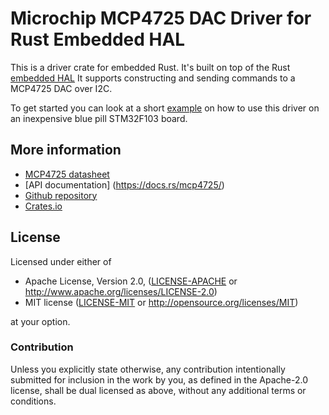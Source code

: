 # Microchip MCP4725 DAC Driver for Rust Embedded HAL

This is a driver crate for embedded Rust. It's built on top of the Rust [embedded HAL](https://github.com/rust-embedded/embedded-hal)
It supports constructing and sending commands to a MCP4725 DAC over I2C.

To get started you can look at a short [example](https://github.com/mendelt/mcp4725/blob/master/examples/01-bluepill_saw.rs) on how to use this driver on an inexpensive blue pill STM32F103 board.

## More information
- [MCP4725 datasheet](http://ww1.microchip.com/downloads/en/DeviceDoc/22039d.pdf)
- [API documentation] (https://docs.rs/mcp4725/)
- [Github repository](https://github.com/mendelt/mcp4725)
- [Crates.io](https://crates.io/crates/mcp4725)

## License

Licensed under either of

 * Apache License, Version 2.0, ([LICENSE-APACHE](LICENSE-APACHE) or http://www.apache.org/licenses/LICENSE-2.0)
 * MIT license ([LICENSE-MIT](LICENSE-MIT) or http://opensource.org/licenses/MIT)

at your option.

### Contribution

Unless you explicitly state otherwise, any contribution intentionally submitted
for inclusion in the work by you, as defined in the Apache-2.0 license, shall be dual licensed as above, without any
additional terms or conditions.
